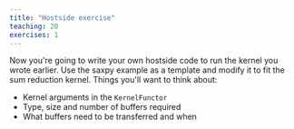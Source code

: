 ```yaml
---
title: "Hostside exercise"
teaching: 20
exercises: 1
---
```


Now you're going to write your own hostside code to run the kernel you wrote earlier. Use the saxpy example as a template and modify it to fit the sum reduction kernel. Things you'll want to think about:

- Kernel arguments in the `KernelFunctor`
- Type, size and number of buffers required
- What buffers need to be transferred and when

